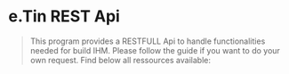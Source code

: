 # e.Tin REST Api

> This program provides a RESTFULL Api to handle functionalities needed for build IHM.
> Please follow the guide if you want to do your own request.
> Find below all ressources available:
